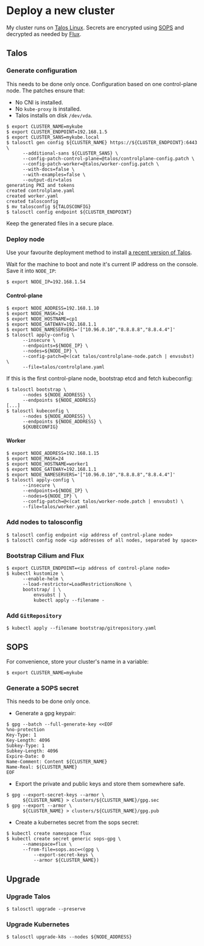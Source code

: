# Deploy a new cluster

My cluster runs on [Talos Linux](https://www.talos.dev/). Secrets are encrypted
using [SOPS](https://github.com/getsops/sops) and decrypted as needed by
[Flux](https://fluxcd.io/).

## Talos

### Generate configuration

This needs to be done only once. Configuration based on one control-plane node. The patches ensure that:

*  No CNI is installed.
*  No `kube-proxy` is installed.
*  Talos installs on disk `/dev/vda`.

```shell
$ export CLUSTER_NAME=mykube
$ export CLUSTER_ENDPOINT=192.168.1.5
$ export CLUSTER_SANS=mykube.local
$ talosctl gen config ${CLUSTER_NAME} https://${CLUSTER_ENDPOINT}:6443 \
      --additional-sans ${CLUSTER_SANS} \
      --config-patch-control-plane=@talos/controlplane-config.patch \
      --config-patch-worker=@talos/worker-config.patch \
      --with-docs=false \
      --with-examples=false \
      --output-dir=talos
generating PKI and tokens
created controlplane.yaml
created worker.yaml
created talosconfig
$ mv talosconfig ${TALOSCONFIG}
$ talosctl config endpoint ${CLUSTER_ENDPOINT}
```

Keep the generated files in a secure place.

### Deploy node

Use your favourite deployment method to install
[a recent version of Talos](https://github.com/siderolabs/talos/releases).

Wait for the machine to boot and note it's current IP address on the console.
Save it into `NODE_IP`:

```shell
$ export NODE_IP=192.168.1.54
```

#### Control-plane

```shell
$ export NODE_ADDRESS=192.168.1.10
$ export NODE_MASK=24
$ export NODE_HOSTNAME=cp1
$ export NODE_GATEWAY=192.168.1.1
$ export NODE_NAMESERVERS='["10.96.0.10","8.8.8.8","8.8.4.4"]'
$ talosctl apply-config \
      --insecure \
      --endpoints=${NODE_IP} \
      --nodes=${NODE_IP} \
      --config-patch=@<(cat talos/controlplane-node.patch | envsubst) \
      --file=talos/controlplane.yaml
```

If this is the first control-plane node, bootstrap etcd and fetch kubeconfig:

```shell
$ talosctl bootstrap \
      --nodes ${NODE_ADDRESS} \
      --endpoints ${NODE_ADDRESS}
[...]
$ talosctl kubeconfig \
      --nodes ${NODE_ADDRESS} \
      --endpoints ${NODE_ADDRESS} \
      ${KUBECONFIG}
```

#### Worker

```shell
$ export NODE_ADDRESS=192.168.1.15
$ export NODE_MASK=24
$ export NODE_HOSTNAME=worker1
$ export NODE_GATEWAY=192.168.1.1
$ export NODE_NAMESERVERS='["10.96.0.10","8.8.8.8","8.8.4.4"]'
$ talosctl apply-config \
      --insecure \
      --endpoints=${NODE_IP} \
      --nodes=${NODE_IP} \
      --config-patch=@<(cat talos/worker-node.patch | envsubst) \
      --file=talos/worker.yaml
```

### Add nodes to talosconfig

```shell
$ talosctl config endpoint <ip address of control-plane node>
$ talosctl config node <ip addresses of all nodes, separated by space>
```

### Bootstrap Cilium and Flux

```shell
$ export CLUSTER_ENDPOINT=<ip address of control-plane node>
$ kubectl kustomize \
      --enable-helm \
      --load-restrictor=LoadRestrictionsNone \
      bootstrap/ | \
          envsubst | \
          kubectl apply --filename -
```

### Add `GitRepository`

```shell
$ kubectl apply --filename bootstrap/gitrepository.yaml
```

## SOPS

For convenience, store your cluster's name in a variable:

```shell
$ export CLUSTER_NAME=mykube
```

### Generate a SOPS secret

This needs to be done only once.

* Generate a gpg keypair:

```shell
$ gpg --batch --full-generate-key <<EOF
%no-protection
Key-Type: 1
Key-Length: 4096
Subkey-Type: 1
Subkey-Length: 4096
Expire-Date: 0
Name-Comment: Content ${CLUSTER_NAME}
Name-Real: ${CLUSTER_NAME}
EOF
```

* Export the private and public keys and store them somewhere safe.

```shell
$ gpg --export-secret-keys --armor \
      ${CLUSTER_NAME} > clusters/${CLUSTER_NAME}/gpg.sec
$ gpg --export --armor \
      ${CLUSTER_NAME} > clusters/${CLUSTER_NAME}/gpg.pub
```

* Create a kubernetes secret from the sops secret:

```shell
$ kubectl create namespace flux
$ kubectl create secret generic sops-gpg \
      --namespace=flux \
      --from-file=sops.asc=<(gpg \
          --export-secret-keys \
          --armor ${CLUSTER_NAME})
```

## Upgrade

### Upgrade Talos

```shell
$ talosctl upgrade --preserve
```

### Upgrade Kubernetes

```shell
$ talosctl upgrade-k8s --nodes ${NODE_ADDRESS}
```
